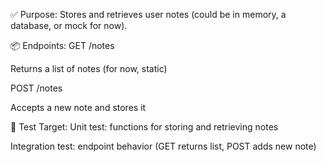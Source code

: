 ✅ Purpose:
Stores and retrieves user notes (could be in memory, a database, or mock for now).

📦 Endpoints:
GET /notes

Returns a list of notes (for now, static)

POST /notes

Accepts a new note and stores it

🧪 Test Target:
Unit test: functions for storing and retrieving notes

Integration test: endpoint behavior (GET returns list, POST adds new note)
